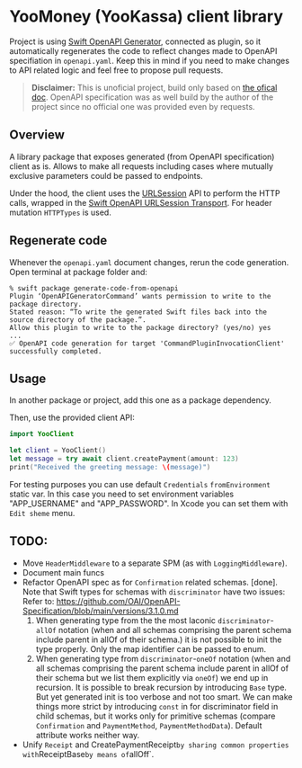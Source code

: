 # YooMoney (YooKassa) client library

Project is using [Swift OpenAPI Generator](https://github.com/apple/swift-openapi-generator), connected as plugin, so it automatically regenerates the code to reflect changes made to OpenAPI specifiation in `openapi.yaml`.
Keep this in mind if you need to make changes to API related logic and feel free to propose pull requests.

> **Disclaimer:** This is unoficial project, build only based on [the ofical doc](https://yookassa.ru/developers/api).
OpenAPI specification was as well build by the author of the project since no official one was provided even by requests.

## Overview

A library package that exposes generated (from OpenAPI specification) client as is. Allows to make all requests including cases where mutually exclusive parameters could be passed to endpoints.

Under the hood, the client uses the [URLSession](https://developer.apple.com/documentation/foundation/urlsession) API to perform the HTTP calls, wrapped in the [Swift OpenAPI URLSession Transport](https://github.com/apple/swift-openapi-urlsession).
For header mutation `HTTPTypes` is used.

## Regenerate code

Whenever the `openapi.yaml` document changes, rerun the code generation.
Open terminal at package folder and:
```console
% swift package generate-code-from-openapi
Plugin ‘OpenAPIGeneratorCommand’ wants permission to write to the package directory.
Stated reason: “To write the generated Swift files back into the source directory of the package.”.
Allow this plugin to write to the package directory? (yes/no) yes
...
✅ OpenAPI code generation for target 'CommandPluginInvocationClient' successfully completed.
```

## Usage

In another package or project, add this one as a package dependency.

Then, use the provided client API:

```swift
import YooClient

let client = YooClient()
let message = try await client.createPayment(amount: 123)
print("Received the greeting message: \(message)")
```

For testing purposes you can use default `Credentials` `fromEnvironment` static var. In this case you need to set environment variables "APP_USERNAME" and "APP_PASSWORD". In Xcode you can set them with `Edit sheme` menu.

## TODO:
 - Move `HeaderMiddleware` to a separate SPM (as with `LoggingMiddleware`).
 - Document main funcs
 - Refactor OpenAPI spec as for `Confirmation` related schemas. [done].
   Note that Swift types for schemas with `discriminator` have two issues:
   Refer to: https://github.com/OAI/OpenAPI-Specification/blob/main/versions/3.1.0.md
   1) When generating type from the the most laconic `discriminator`-`allOf` notation (when and all schemas comprising the parent schema include parent in allOf of their schema.) it is not possible to init the type properly. Only the map identifier can be passed to enum.
   2) When generating type from `discriminator`-`oneOf` notation (when and all schemas comprising the parent schema include parent in allOf of their schema but we list them explicitly via `oneOf`) we end up in recursion.
   It is possible to break recursion by introducing `Base` type. But yet generated init is too verbose and not too smart. We can make things more strict by introducing `const` in for discriminator field in child schemas, but it works only for primitive schemas (compare `Confirmation` and `PaymentMethod`, `PaymentMethodData`). 
   Default attribute works neither way.
 - Unify `Receipt` and CreatePaymentReceipt` by sharing common properties with `ReceiptBase` by means of `allOff`.
   
